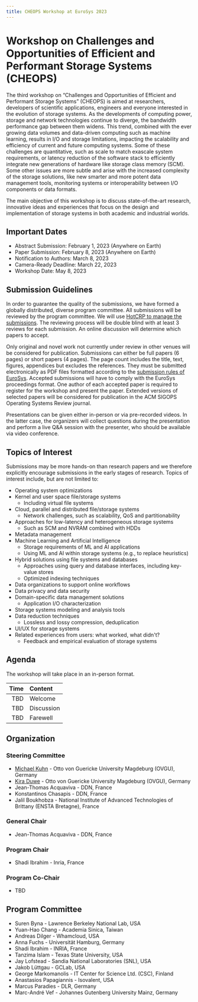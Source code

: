 ```yaml
---
title: CHEOPS Workshop at EuroSys 2023
---
```


# Workshop on Challenges and Opportunities of Efficient and Performant Storage Systems (CHEOPS)

The third workshop on “Challenges and Opportunities of Efficient and Performant Storage Systems” (CHEOPS) is aimed at researchers, developers of scientific applications, engineers and everyone interested in the evolution of storage systems. As the developments of computing power, storage and network technologies continue to diverge, the bandwidth performance gap between them widens. This trend, combined with the ever growing data volumes and data-driven computing such as machine learning, results in I/O and storage limitations, impacting the scalability and efficiency of current and future computing systems. Some of these challenges are quantitative, such as scale to match exascale system requirements, or latency reduction of the software stack  to efficiently integrate new generations of hardware like storage class memory (SCM). Some other issues are more subtle and arise with the increased complexity of the storage solutions, like new smarter and more potent data management tools, monitoring systems or interoperability between I/O components or data formats.

The main objective of this workshop is to discuss state-of-the-art research, innovative ideas and experiences that focus on the design and implementation of storage systems in both academic and industrial worlds.

## Important Dates

- Abstract Submission: February 1, 2023 (Anywhere on Earth)
- Paper Submission: February 8, 2023 (Anywhere on Earth)
- Notification to Authors: March 8, 2023
- Camera-Ready Deadline: March 22, 2023
- Workshop Date: May 8, 2023

## Submission Guidelines

In order to guarantee the quality of the submissions, we have formed a globally distributed, diverse program committee. All submissions will be reviewed by the program committee. We will use [HotCRP to manage the submissions](https://cheops23.hotcrp.com/). The reviewing process will be double blind with at least 3 reviews for each submission. An online discussion will determine which papers to accept.

Only original and novel work not currently under review in other venues will be considered for publication. Submissions can either be full papers (6 pages) or short papers (4 pages). The page count includes the title, text, figures, appendices but excludes the references. They must be submitted electronically as PDF files formatted according to the [submission rules of EuroSys](https://2023.eurosys.org/cfp.html). Accepted submissions will have to comply with the EuroSys proceedings format. One author of each accepted paper is required to register for the workshop and present the paper. Extended versions of selected papers will be considered for publication in the ACM SIGOPS Operating Systems Review journal.

Presentations can be given either in-person or via pre-recorded videos. In the latter case, the organizers will collect questions during the presentation and perform a live Q&A session with the presenter, who should be available via video conference.

<!--

### Rights Forms

You will find a link to the ACM copyright form on your paper's [HotCRP page](https://cheops23.hotcrp.com/).
Once completed, ACM will send out the information and LaTeX directives (DOI, ISBN etc.) needed to complete the camera-ready version of your paper.

### Camera-Ready Format

You should use the `acmart` document class (<https://www.acm.org/publications/proceedings-template>, the same as for submission), as follows: `\documentclass[sigplan,10pt]{acmart}`

As mentioned above, you will receive the instruction regarding some LaTeX directives (`\setcopyright`, `\acmConference`, `\acmDOI` etc.) after completing the copyright form.

All accepted papers can use up to 2 additional pages for the camera-ready version, for a final limit of 8 (full papers) or 6 (short papers) pages, references not included.

Note that Type 1 fonts (scalable) should be used, not Type 3 (bitmapped), and that all fonts must be embedded.
Type and embedding of fonts can be checked with various tools including `pdffonts`.
Page numbers should be suppressed.
Make also sure that the PDF is searchable by testing the search function in a PDF reader.

### Uploading Final Versions

The camera-ready version of your paper and its LaTeX sources have to be uploaded via [HotCRP](https://cheops23.hotcrp.com/).
As a reminder, the camera-ready deadline for all papers is April TBD, 2023.

-->

## Topics of Interest

Submissions may be more hands-on than research papers and we therefore explicitly encourage submissions in the early stages of research. Topics of interest include, but are not limited to:

- Operating system optimizations
- Kernel and user space file/storage systems
  - Including virtual file systems
- Cloud, parallel and distributed file/storage systems
  - Network challenges, such as scalability, QoS and partitionability
- Approaches for low-latency and heterogeneous storage systems
  - Such as SCM and NVRAM combined with HDDs
- Metadata management
- Machine Learning and Artificial Intelligence
  - Storage requirements of ML and AI applications
  - Using ML and AI within storage systems (e.g., to replace heuristics)
- Hybrid solutions using file systems and databases
  - Approaches using query and database interfaces, including key-value stores
  - Optimized indexing techniques
- Data organizations to support online workflows
- Data privacy and data security
- Domain-specific data management solutions
  - Application I/O characterization
- Storage systems modeling and analysis tools
- Data reduction techniques
  - Lossless and lossy compression, deduplication
- UI/UX for storage systems
- Related experiences from users: what worked, what didn't?
  - Feedback and empirical evaluation of storage systems

## Agenda

The workshop will take place in an in-person format.

| Time        | Content                                                       |
|------------:|:--------------------------------------------------------------|
| TBD         | Welcome                                                       |
| TBD         | Discussion                                                    |
| TBD         | Farewell                                                      |

## Organization

### Steering Committee

- [Michael Kuhn](https://parcio.ovgu.de/People/Michael+Kuhn.html) - Otto von Guericke University Magdeburg (OVGU), Germany
- [Kira Duwe](https://parcio.ovgu.de/People/Kira+Duwe.html) - Otto von Guericke University Magdeburg (OVGU), Germany
- Jean-Thomas Acquaviva - DDN, France
- Konstantinos Chasapis - DDN, France
- Jalil Boukhobza - National Institute of Advanced Technologies of Brittany (ENSTA Bretagne), France

### General Chair

- Jean-Thomas Acquaviva - DDN, France

### Program Chair

- Shadi Ibrahim - Inria, France

### Program Co-Chair

- TBD

## Program Committee

- Suren Byna - Lawrence Berkeley National Lab, USA
- Yuan-Hao Chang - Academia Sinica, Taiwan
- Andreas Dilger - Whamcloud, USA
- Anna Fuchs - Universität Hamburg, Germany
- Shadi Ibrahim - INRIA, France
- Tanzima Islam - Texas State University, USA
- Jay Lofstead - Sandia National Laboratories (SNL), USA
- Jakob Lüttgau - GCLab, USA
- George Markomanolis - IT Center for Science Ltd. (CSC), Finland
- Anastasios Papagiannis - Isovalent, USA
- Marcus Paradies - DLR, Germany
- Marc-André Vef - Johannes Gutenberg University Mainz, Germany
